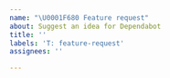 ```yaml
---
name: "\U0001F680 Feature request"
about: Suggest an idea for Dependabot
title: ''
labels: 'T: feature-request'
assignees: ''

---
```


<!-- Please search existing issues to avoid creating duplicates. -->

<!-- The Dependabot team is currently at reduced capacity, because of this our
response times on issues will be slower than we'd like. -->

<!-- Describe the feature you'd like. -->
